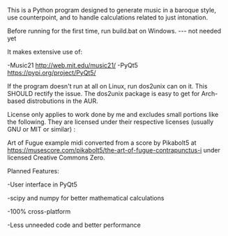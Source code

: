This is a Python program designed to generate music in a baroque style, use counterpoint, and to handle calculations related to just intonation.

Before running for the first time, run build.bat on Windows. --- not needed yet

It makes extensive use of:

-Music21 http://web.mit.edu/music21/
-PyQt5 https://pypi.org/project/PyQt5/

If the program doesn't run at all on Linux, run dos2unix can on it. This SHOULD rectify the issue. The dos2unix package is easy to get for Arch-based distrobutions in the AUR.

License only applies to work done by me and excludes small portions like the following. They are licensed under their respective licenses (usually GNU or MIT or similar) :

Art of Fugue example midi converted from a score by Pikabolt5 at https://musescore.com/pikabolt5/the-art-of-fugue-contrapunctus-i under licensed Creative Commons Zero.

Planned Features:

-User interface in PyQt5

-scipy and numpy for better mathematical calculations

-100% cross-platform

-Less unneeded code and better performance